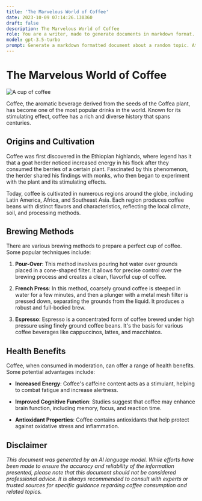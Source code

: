 ```yaml
---
title: 'The Marvelous World of Coffee'
date: 2023-10-09 07:14:26.130360
draft: false
description: The Marvelous World of Coffee
role: You are a writer, made to generate documents in markdown format. It is very important that all of the documents you generate are in valid markdown format.
model: gpt-3.5-turbo
prompt: Generate a markdown formatted document about a random topic. At the bottom, include a disclaimer explaining that the document was generated by you. The first line of the document should be the title. Make sure that the entire document is in proper markdown format, using a mix of various tags to make the document visually appealing.
---
```


# The Marvelous World of Coffee

![A cup of coffee](https://www.example.com/coffee.jpg)

Coffee, the aromatic beverage derived from the seeds of the Coffea plant, has become one of the most popular drinks in the world. Known for its stimulating effect, coffee has a rich and diverse history that spans centuries. 

## Origins and Cultivation

Coffee was first discovered in the Ethiopian highlands, where legend has it that a goat herder noticed increased energy in his flock after they consumed the berries of a certain plant. Fascinated by this phenomenon, the herder shared his findings with monks, who then began to experiment with the plant and its stimulating effects.

Today, coffee is cultivated in numerous regions around the globe, including Latin America, Africa, and Southeast Asia. Each region produces coffee beans with distinct flavors and characteristics, reflecting the local climate, soil, and processing methods.

## Brewing Methods

There are various brewing methods to prepare a perfect cup of coffee. Some popular techniques include:

1. **Pour-Over**: This method involves pouring hot water over grounds placed in a cone-shaped filter. It allows for precise control over the brewing process and creates a clean, flavorful cup of coffee.

2. **French Press**: In this method, coarsely ground coffee is steeped in water for a few minutes, and then a plunger with a metal mesh filter is pressed down, separating the grounds from the liquid. It produces a robust and full-bodied brew.

3. **Espresso**: Espresso is a concentrated form of coffee brewed under high pressure using finely ground coffee beans. It's the basis for various coffee beverages like cappuccinos, lattes, and macchiatos.

## Health Benefits

Coffee, when consumed in moderation, can offer a range of health benefits. Some potential advantages include:

- **Increased Energy**: Coffee's caffeine content acts as a stimulant, helping to combat fatigue and increase alertness.

- **Improved Cognitive Function**: Studies suggest that coffee may enhance brain function, including memory, focus, and reaction time.

- **Antioxidant Properties**: Coffee contains antioxidants that help protect against oxidative stress and inflammation.

## Disclaimer

*This document was generated by an AI language model. While efforts have been made to ensure the accuracy and reliability of the information presented, please note that this document should not be considered professional advice. It is always recommended to consult with experts or trusted sources for specific guidance regarding coffee consumption and related topics.*